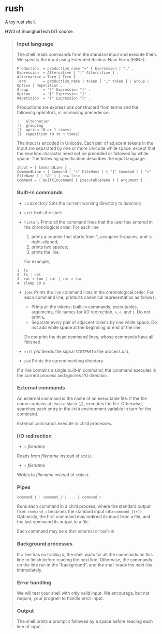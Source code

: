 # rush
A toy rust shell.

HW0 of ShanghaiTech IST course.

> ### Input language
>
> The shell reads commands from the standard input and execute them. We specify the input using Extended Backus-Naur Form (EBNF):
>
> ```
> Production  = production_name "=" [ Expression ] "." .
> Expression  = Alternative { "|" Alternative } .
> Alternative = Term { Term } .
> Term        = production_name | token [ "…" token ] | Group | Option | Repetition .
> Group       = "(" Expression ")" .
> Option      = "[" Expression "]" .
> Repetition  = "{" Expression "}" .
> ```
>
> Productions are expressions constructed from terms and the following operators, in increasing precedence:
>
> ```
> |   alternation
> ()  grouping
> []  option (0 or 1 times)
> {}  repetition (0 to n times)
> ```
>
> The input is encoded in Unicode. Each pair of adjacent tokens in the input are separated by one or more Unicode white space, except that the new line character need not be preceded or followed by white space. The following specification describes the input language.
>
> ```
> Input = { CommandLine } .
> CommandLine = [ Command [ "<" FileName ] { "|" Command } [ ">" FileName ] [ "&" ] ] new_line .
> Command = ( BuiltInCommand | ExecutableName ) { Argument } .
> ```
>
> ### Built-in commands
>
> - `cd` *directory*
>   Sets the current working directory to *directory*.
>
> - `exit`
>   Exits the shell.
>
> - `history`
>   Prints all the command lines that the user has entered in the chronological order. For each line
>
>   1. prints a counter that starts from 1, occupies 5 spaces, and is right-aligned;
>   2. prints two spaces;
>   3. prints the line;
>
>   For example, 
>
> ```
> 1  ls
> 2  ls | cat
> 3  cat < foo | cat | cat > bar
> 4  sleep 10 &
> ```
>
> - `jobs`
>   Prints the live command lines in the chronological order. For each command line,
>   prints its canonical representation as follows:
>
>   - Prints all the tokens: built-in commands, executables, arguments, file names for I/O redirection, `>`, `<`, and `|`. Do *not* print `&`.
>   - Separate every pair of adjacent tokens by one white space. Do not add white space at the beginning or end of the line.
>
>   Do *not* print the dead command lines, whose commands have all finished.
>
> - `kill` *pid*
>   Sends the signal `SIGTERM` to the process *pid*.
>
> - `pwd`
>   Prints the current working directory.
>
> If a line contains a single built-in command, the command executes in the current process and ignores I/O direction.
>
> ### External commands
>
> An external command is the name of an executable file. If the file name contains at least a slash (`/`), executes the file. Otherwise, searches each entry in the `PATH` environment variable in turn for the command. 
>
> External commands execute in child processes.
>
> ### I/O redirection
>
> - `<` *filename*
>
> Reads from *filename* instead of `stdio`.
>
> - `>` *filename*
>
> Writes to *filename* instead of `stdout`.
>
> ### Pipes
>
> ```
> command_1 | command_2 | ... | command_n
> ```
>
> Runs each command in a child process, where the standard output from `command_i` becomes the standard input into `command_{i+1}`. Optionally, the first command may redirect its input from a file, and the last command its output to a file.
>
> Each command may be either external or built-in.
>
> ### Background processes
>
> If a line has no trailing `&`, the shell waits for all the commands on this line to finish before reading the next line. Otherwise, the commands on the line run in the "background", and the shell reads the next line immediately.
>
> ### Error handling
>
> We will test your shell with only valid input. We encourage, but not require, your program to handle error input.
>
> ### Output
>
> The shell prints a prompt `$` followed by a space before reading each line of input.